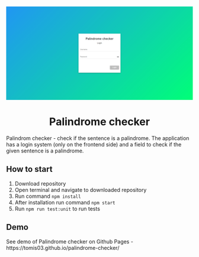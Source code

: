 <p align="center"><img max-width="500" src="https://raw.githubusercontent.com/Tomis03/repos-images/master/palindrome_checker.png" alt="Palindrome checker"></p>
<h1 align="center">Palindrome checker</h1>
<p>Palindrom checker - check if the sentence is a palindrome. The application has a login system
(only on the frontend side) and a field to check if the given sentence is a palindrome.</p>
<h2>How to start</h2>
<ol>
<li>Download repository</li>
<li>Open terminal and navigate to downloaded repository</li>
<li>Run command <code>npm install</code></li>
<li>After installation run command <code>npm start</code></li>
<li>Run <code>npm run test:unit</code> to run tests</li>
</ol>
<h2>Demo</h2>
See demo of Palindrome checker on Github Pages - https://tomis03.github.io/palindrome-checker/